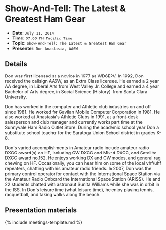# Show-And-Tell: The Latest & Greatest Ham Gear

* **Date**: `July 11, 2014`
* **Time**: `07:00 PM Pacific Time`
* **Topic**: `Show-And-Tell: The Latest & Greatest Ham Gear`
* **Presenter**: `Don Anastasia, AA6W`

## Details
Don was first licensed as a novice in 1977 as WD6EPV.  In 1992, Don received the callsign AA6W, as an Extra Class licensee.  He earned a 2 year AA degree, in Liberal Arts from West Valley Jr. College and earned a 4 year Bachelor of Arts degree, in Social Science (History), from Santa Clara University.

Don has worked in the computer and Athletic club industries on and off since 1981.  He worked for Gavilan Mobile Computer Corporation in 1981.  He also worked at Anastasia's Athletic Clubs in 1991, as a front-desk salesperson and club manager and currently works part time at the Sunnyvale Ham Radio Outlet Store.  During the academic school year Don a substitute school teacher for the Saratoga Union School district in grades K-8.

Don's varied accomplishments in Amateur radio include amateur radio DXCC award(s) on HF, including CW DXCC and Mixed DXCC, and Satellite DXCC award no.152.  He enjoys working DX and CW modes, and general rag chewing on HF.  Occasionally, you can hear him on some of the local vhf/uhf repeaters, chatting with his amateur radio friends.  In 2007, Don was the primary control operator for contact with the International Space Station via the Amateur Radio Onboard the International Space Station (ARISS).  He and 22 students chatted with astronaut Sunita Williams while she was in orbit in the ISS.  In Don's leisure time (what leisure time), he enjoy playing tennis, racquetball, and taking walks along the beach.

## Presentation materials

{% include meetings-template.md %}

